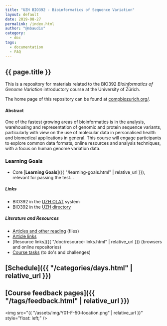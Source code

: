 ```yaml
---
title: "UZH BIO392 - Bioinformatics of Sequence Variation"
layout: default
date: 2019-08-27
permalink: /index.html
author: "@mbaudis"
category:
  - doc
tags:
  - documentation
  - FAQ
---
```


## {{ page.title }}

This is a repository for materials related to the BIO392 _Bioinformatics of Genome Variation_ introductory course at the University of Zürich.

The home page of this repository can be found at [compbiozurich.org/](https://compbiozurich.org/UZH-BIO392/).

#### Abstract

One of the fastest growing areas of bioinformatics is in the analysis, warehousing and representation of genomic and protein sequence variants, particularly with view on the use of molecular data in personalised health and biomedical applications in general. This course will engage participants to explore common data formats, online resources and analysis techniques, with a focus on human genome variation data.

### Learning Goals

* Core [__Learning Goals__]({{ "/learning-goals.html" | relative_url }}), relevant for passing the test...

##### Links

* BIO392 in the [UZH OLAT](https://lms.uzh.ch/auth/RepositoryEntry/16434233613) system
* BIO392 in the [UZH directory](https://studentservices.uzh.ch/uzh/anonym/vvz/index.html#/details/2018/003/SM/50920456)

##### Literature and Resources

* [Articles and other reading](https://github.com/baudisgroup/BIO392-Github/tree/master/literature/) (files)
* [Article links](https://baudisgroup.github.io/BIO392-Github/literature-links.html)
* [Resource links]({{ "/doc/resource-links.html" | relative_url }}) (browsers and online repositories)
* [Course tasks](https://baudisgroup.github.io/BIO392-Github/tasks.html) (to do's and challenges)

## [Schedule]({{ "/categories/days.html" | relative_url }})
 
## [Course feedback pages]({{ "/tags/feedback.html" | relative_url }})

<img src="{{ "/assets/img/Y01-F-50-location.png" | relative_url }}" style="float: left;" />
